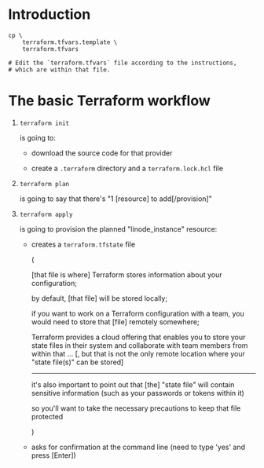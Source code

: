 # Introduction

```
cp \
    terraform.tfvars.template \
    terraform.tfvars

# Edit the `terraform.tfvars` file according to the instructions,
# which are within that file.
```

# The basic Terraform workflow

1. `terraform init`

   is going to:
   
   - download the source code for that provider
   
   - create a `.terraform` directory and a `terraform.lock.hcl` file

2. `terraform plan`

   is going to say that there's
   "1 [resource] to add[/provision]"

3. `terraform apply`

   is going to provision the planned "linode_instance" resource:

   - creates a `terraform.tfstate` file

     (

     [that file is where] Terraform stores information about your configuration;

     by default, [that file] will be stored locally;

     if you want to work on a Terraform configuration with a team,
     you would need to store that [file] remotely somewhere;

     Terraform provides a cloud offering that enables you to
     store your state files in their system
     and collaborate with team members from within that ...
     [, but that is not the only remote location
     where your "state file(s)" can be stored]

     ---

     it's also important to point out that
     [the] "state file" will contain sensitive information
     (such as your passwords or tokens within it)

     so you'll want to take the necessary precautions to keep that file protected

     )

   - asks for confirmation at the command line (need to type 'yes' and press [Enter])
